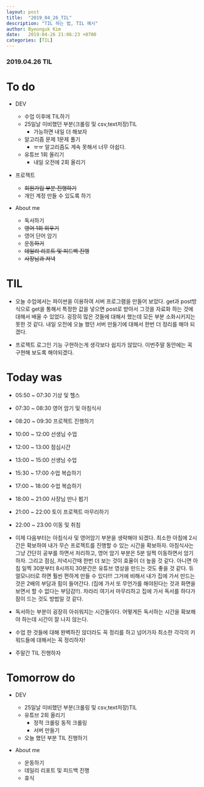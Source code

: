 ```yaml
---
layout: post
title:  "2019_04_26_TIL"
description: "TIL 하는 법, TIL 예시"
author: Byeonguk Kim
date:   2019-04-26 21:06:23 +0700
categories: [TIL]
---
```


### 2019.04.26 TIL
 
# To do

* DEV
	* 수업 이후에 TIL하기
	* 25일날 미비했던 부분(크롤링 및 csv,text저장)TIL
		* 가능하면 내일 더 해보자
	* 알고리즘 문제 1문제 풀기
		* ㅠㅠ 알고리즘도 계속 못해서 너무 아쉽다.
	* 유튜브 1회 올리기
		* 내일 오전에 2회 올리기 

* 프로젝트
	* ~~회원가입 부분 진행하기~~
	* 개인 계정 만들 수 있도록 하기

* About me
	* 독서하기
	* ~~영어 1회 외우기~~
	* 영어 단어 암기
	* ~~운동하기~~
	* ~~데일리 리포트 및 피드백 진행~~
	* ~~사장님과 저녁~~




# TIL

* 오늘 수업에서는 파이썬을 이용하여 서버 프로그램을 만들어 보았다. get과 post방식으로 get을 통해서 특정한 값을 넣으면 post로 받아서 그것을 자료화 하는 것에 대해서 배울 수 있었다. 굉장히 많은 것들에 대해서 했는데 모든 부분 소화시키지는 못한 것 같다. 내일 오전에 오늘 했던 서버 만들기에 대해서 한번 더 정리를 해야 되겠다.

* 프로젝트 로그인 기능 구현하는게 생각보다 쉽지가 않았다. 이번주말 동안에는 꼭 구현해 보도록 해야되겠다. 

# Today was

* 05:50 ~ 07:30 기상 및 헬스
* 07:30 ~ 08:30 영어 암기 및 아침식사
* 08:20 ~ 09:30 프로젝트 진행하기
* 10:00 ~ 12:00 선생님 수업
* 12:00 ~ 13:00 점심시간
* 13:00 ~ 15:00 선생님 수업
* 15:30 ~ 17:00 수업 복습하기
* 17:00 ~ 18:00 수업 복습하기
* 18:00 ~ 21:00 사장님 만나 뵙기
* 21:00 ~ 22:00 토이 프로젝트 마무리하기
* 22:00 ~ 23:00 이동 및 취침

* 이제 다음부터는 아침식사 및 영어암기 부분을 생략해야 되겠다. 최소한 아침에 2시간은 확보하여 내가 무슨 프로젝트를 진행할 수 있는 시간을 확보하자. 아침식사는 그냥 간단히 공부를 하면서 처리하고, 영어 암기 부분은 5분 일찍 이동하면서 암기하자. 그리고 점심, 저녁시간때 한번 더 보는 것이 효율이 더 높을 것 같다. 아니면 아침 일찍 30분부터 8시까지 30분간은 유튜브 영상을 만드는 것도 좋을 것 같다. 듀얼모니터로 하면 훨씬 편하게 만들 수 있다!!! 그거에 비해서 내가 집에 가서 만드는 것은 2배의 부담과 힘이 들어간다. (집에 가서 또 무언가를 해야된다는 것과 화면을 보면서 할 수 없다는 부담감!!). 차라리 여기서 마무리하고 집에 가서 독서를 하다가 잠이 드는 것도 방법일 것 같다.
* 독서하는 부분이 굉장히 아쉬워지는 시간들이다. 어떻게든 독서하는 시간을 확보해야 하는데 시간이 잘 나지 않는다.
* 수업 한 것들에 대해 완벽하진 않더라도 꼭 정리를 하고 넘어가자 최소한 각각의 키워드들에 대해서는 꼭 정리하자!
* 주말간 TIL 진행하자


# Tomorrow do

* DEV
	* 25일날 미비했던 부분(크롤링 및 csv,text저장)TIL
	* 유튜브 2회 올리기
		* 정적 크롤링 동적 크롤링
		* 서버 만들기
	* 오늘 했던 부분 TIL 진행하기

* About me
	* 운동하기
	* 데일리 리포트 및 피드백 진행
	* 휴식





